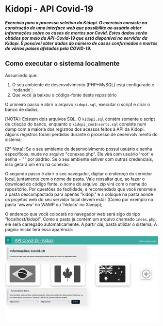 # Kidopi - API Covid-19

##### Exercício para o processo seletivo da Kidopi. O exercício consiste na construção de uma interface web que possibilite ao usuário obter informações sobre os casos de mortes por Covid. Estes dados serão obtidos por meio da API-Covid-19 que está disponível no servidor da Kidopi. É possível obter dados do número de casos confirmados e mortes de vários países afetados pela COVID-19.

## Como executar o sistema localmente

Assumindo que: 

1. O seu ambiente de desenvolvimento (PHP+MySQL) está configurado e 'rodando';
2. Que você já baixou o código-fonte deste repositório

O primeiro passo é abrir o arquivo `kidopi.sql`, executar o script e criar o banco de dados;

[NOTA]: Existem dois arquivos SQL. O `kidopi.sql` contém somente o script de criação do banco, enquanto o `kidopi_comInserts.sql` consiste num dump com a maioria dos registros dos acessos feitos à API da Kidopi. Alguns registros foram perdidos durante o processo de desenvolvimento do sistema;

[2º Nota]: Se o seu ambiente de desenvolvimento possui usuário e senha específicos, mude no arquivo "conexao.php". Ele virá com usuário 'root' e senha = "" por padrão. Se o seu ambiente estiver com outras credenciais, isso gerará um erro na conexão;

O segundo passo é abrir o seu navegador, digitar o endereço do servidor local, juntamente com o nome da pasta. Vale ressaltar que, ao fazer o download do código fonte, o nome do arquivo .zip virá com o nome do repositório. Por questões de facilidade, é recomendado que você renomeie a pasta descompactada para apenas "kidopi" e a coloque na pasta aonde os projetos web do seu servidor local devem estar (Como por exemplo na pasta 'wwww' no WAMP ou 'htdocs' no Xampp);


O endereço que você colocará no navegador web será algo do tipo "localhost/kidopi". Como a pasta já contém um arquivo chamado `index.php`, ele será carregado automaticamente. A partir daí, basta utilizar o sistema; A página inicial terá essa aparência: 

![tela inicial do sistema](index.png)
